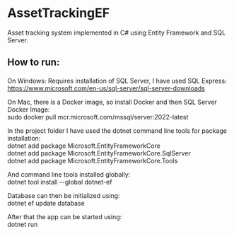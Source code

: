 # AssetTrackingEF
Asset tracking system implemented in C# using Entity Framework and SQL Server.<p>

## How to run:<p>

On Windows: Requires installation of SQL Server, I have used SQL Express:<br>
https://www.microsoft.com/en-us/sql-server/sql-server-downloads<p>

On Mac, there is a Docker image, so install Docker and then SQL Server Docker Image:<br>
sudo docker pull mcr.microsoft.com/mssql/server:2022-latest<p>

In the project folder I have used the dotnet command line tools for package installation:<br>
dotnet add package Microsoft.EntityFrameworkCore<br>
dotnet add package Microsoft.EntityFrameworkCore.SqlServer<br>
dotnet add package Microsoft.EntityFrameworkCore.Tools<p>

And command line tools installed globally:<br>
dotnet tool install --global dotnet-ef

Database can then be initialized using:<br>
dotnet ef update database

After that the app can be started using:<br>
dotnet run


